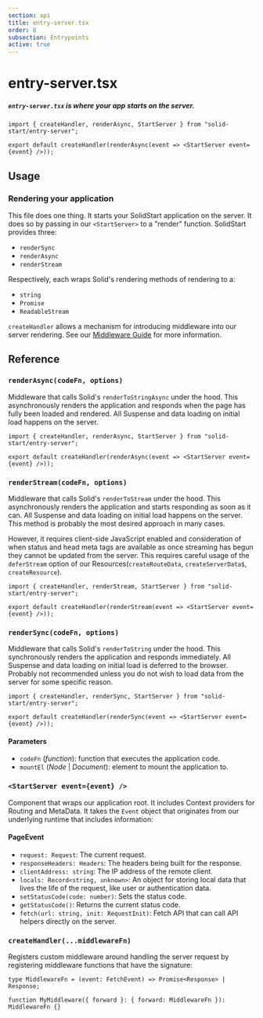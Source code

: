 ```yaml
---
section: api
title: entry-server.tsx
order: 8
subsection: Entrypoints
active: true
---
```


# entry-server.tsx

##### `entry-server.tsx` is where your app starts on the server.

<div class="text-lg">

```tsx twoslash
import { createHandler, renderAsync, StartServer } from "solid-start/entry-server";

export default createHandler(renderAsync(event => <StartServer event={event} />));
```

</div>

<table-of-contents></table-of-contents>

## Usage

### Rendering your application

This file does one thing. It starts your SolidStart application on the server. It does so by passing in our `<StartServer>` to a "render" function. SolidStart provides three:
- `renderSync`
- `renderAsync`
- `renderStream`

Respectively, each wraps Solid's rendering methods of rendering to a:
- `string`
- `Promise`
- `ReadableStream`

`createHandler` allows a mechanism for introducing middleware into our server rendering. See our [Middleware Guide](/advanced/middleware) for more information.

## Reference

### `renderAsync(codeFn, options)`

Middleware that calls Solid's `renderToStringAsync` under the hood. This asynchronously renders the application and responds when the page has fully been loaded and rendered. All Suspense and data loading on initial load happens on the server.

```tsx twoslash
import { createHandler, renderAsync, StartServer } from "solid-start/entry-server";

export default createHandler(renderAsync(event => <StartServer event={event} />));
```

### `renderStream(codeFn, options)`

Middleware that calls Solid's `renderToStream` under the hood. This asynchronously renders the application and starts responding as soon as it can. All Suspense and data loading on initial load happens on the server. This method is probably the most desired approach in many cases.

However, it requires client-side JavaScript enabled and consideration of when status and head meta tags are available as once streaming has begun they cannot be updated from the server. This requires careful usage of the `deferStream` option of our Resources(`createRouteData`, `createServerData$`, `createResource`).

```tsx twoslash
import { createHandler, renderStream, StartServer } from "solid-start/entry-server";

export default createHandler(renderStream(event => <StartServer event={event} />));
```

### `renderSync(codeFn, options)`

Middleware that calls Solid's `renderToString` under the hood. This synchronously renders the application and responds immediately. All Suspense and data loading on initial load is deferred to the browser. Probably not recommended unless you do not wish to load data from the server for some specific reason.

```tsx twoslash
import { createHandler, renderSync, StartServer } from "solid-start/entry-server";

export default createHandler(renderSync(event => <StartServer event={event} />));
```

#### Parameters

- `codeFn` (_function_): function that executes the application code.
- `mountEl` (_Node_ | _Document_): element to mount the application to.

### `<StartServer event={event} />`

Component that wraps our application root. It includes Context providers for Routing and MetaData. It takes the `Event` object that originates from our underlying runtime that includes information:

#### PageEvent

- `request: Request`: The current request.
- `responseHeaders: Headers`: The headers being built for the response.
- `clientAddress: string`: The IP address of the remote client.
- `locals: Record<string, unknown>`: An object for storing local data that lives the life of the request, like user or authentication data.
- `setStatusCode(code: number)`: Sets the status code.
- `getStatusCode()`: Returns the current status code.
- `fetch(url: string, init: RequestInit)`: Fetch API that can call API helpers directly on the server.

### `createHandler(...middlewareFn)`

Registers custom middleware around handling the server request by registering middleware functions that have the signature:

```tsx
type MiddlewareFn = (event: FetchEvent) => Promise<Response> | Response;

function MyMiddleware({ forward }: { forward: MiddlewareFn }): MiddlewareFn {}
```

